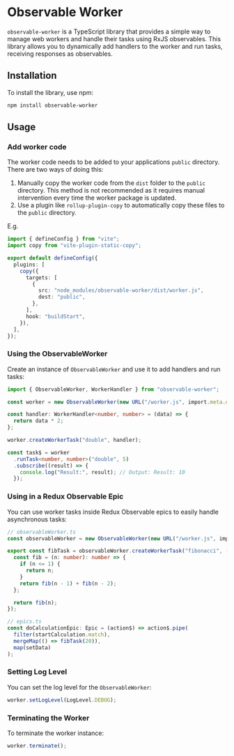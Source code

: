 # Observable Worker

`observable-worker` is a TypeScript library that provides a simple way to manage web workers and handle their tasks
using RxJS observables. This library allows you to dynamically add handlers to the worker and run tasks, receiving
responses as observables.

## Installation

To install the library, use npm:

```sh
npm install observable-worker
```

## Usage

### Add worker code

The worker code needs to be added to your applications `public` directory. There are two ways of doing this:

1. Manually copy the worker code from the `dist` folder to the `public` directory. This method is not recommended as it
   requires manual intervention every time the worker package is updated.
2. Use a plugin like `rollup-plugin-copy` to automatically copy these files to the `public` directory.

E.g.

```typescript
import { defineConfig } from "vite";
import copy from "vite-plugin-static-copy";

export default defineConfig({
  plugins: [
    copy({
      targets: [
        {
          src: "node_modules/observable-worker/dist/worker.js",
          dest: "public",
        },
      ],
      hook: "buildStart",
    }),
  ],
});
```

### Using the ObservableWorker

Create an instance of `ObservableWorker` and use it to add handlers and run tasks:

```typescript
import { ObservableWorker, WorkerHandler } from "observable-worker";

const worker = new ObservableWorker(new URL("/worker.js", import.meta.url));

const handler: WorkerHandler<number, number> = (data) => {
  return data * 2;
};

worker.createWorkerTask("double", handler);

const task$ = worker
  .runTask<number, number>("double", 5)
  .subscribe((result) => {
    console.log("Result:", result); // Output: Result: 10
  });
```

### Using in a Redux Observable Epic

You can use worker tasks inside Redux Observable epics to easily handle asynchronous tasks:

```typescript
// observableWorker.ts
const observableWorker = new ObservableWorker(new URL("/worker.js", import.meta.url));

export const fibTask = observableWorker.createWorkerTask("fibonacci", (n: number) => {
  const fib = (n: number): number => {
    if (n <= 1) {
      return n;
    }
    return fib(n - 1) + fib(n - 2);
  };

  return fib(n);
});

// epics.ts
const doCalculationEpic: Epic = (action$) => action$.pipe(
  filter(startCalculation.match),
  mergeMap(() => fibTask(20)),
  map(setData)
);
````


### Setting Log Level

You can set the log level for the `ObservableWorker`:

```typescript
worker.setLogLevel(LogLevel.DEBUG);
```

### Terminating the Worker

To terminate the worker instance:

```typescript
worker.terminate();
```

